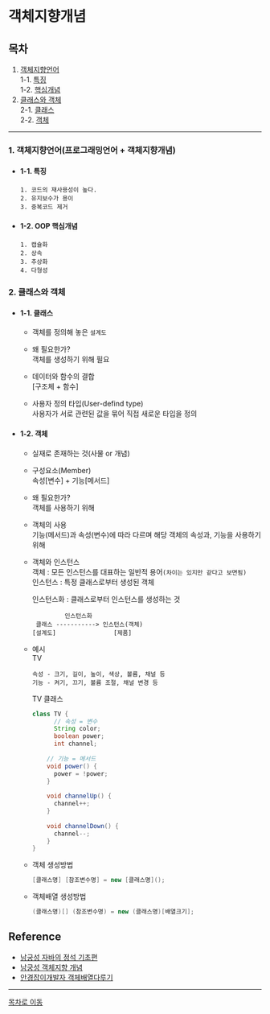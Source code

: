 # 객체지향개념
## 목차
1. [객체지향언어](#1-객체지향언어프로그래밍언어--객체지향개념)   
1-1. [특징](#1-1-특징)  
1-2. [핵심개념](#1-2-oop-핵심개념)  
2. [클래스와 객체](#2-클래스와-객체)  
2-1. [클래스](#2-1-클래스)  
2-2. [객체](#2-2-객체)  
***
### 1. 객체지향언어(프로그래밍언어 + 객체지향개념)
  - #### 1-1. 특징
    ```
    1. 코드의 재사용성이 높다.
    2. 유지보수가 용이
    3. 중복코드 제거
    ```  
  - #### 1-2. OOP 핵심개념  
    ```
    1. 캡슐화
    2. 상속
    3. 추상화
    4. 다형성
    ```  
### 2. 클래스와 객체
  - #### 1-1. 클래스
    - 객체를 정의해 놓은 `설계도`  
    
    - 왜 필요한가?   
      객체를 생성하기 위해 필요  
   
    - 데이터와 함수의 결합  
      [구조체 + 함수]  
    
    - 사용자 정의 타입(User-defind type)  
      사용자가 서로 관련된 값을 묶어 직접 새로운 타입을 정의  
   
  - #### 1-2. 객체  
    - 실재로 존재하는 것(사물 or 개념)  
    
    - 구성요소(Member)  
      속성[변수] + 기능[메서드]  
    
    - 왜 필요한가?  
      객체를 사용하기 위해   
    
    - 객체의 사용   
      기능(메서드)과 속성(변수)에 따라 다르며 해당 객체의 속성과, 기능을 사용하기 위해  

    - 객체와 인스턴스  
      객체 : 모든 인스턴스를 대표하는 일반적 용어`(차이는 있지만 같다고 보면됨)`  
      인스턴스 : 특정 클래스로부터 생성된 객체
      
      인스턴스화 : 클래스로부터 인스턴스를 생성하는 것
      ```
               인스턴스화
       클래스 -----------> 인스턴스(객체)
      [설계도]                [제품]
      ```

    - 예시  
      TV  
      ```
      속성 - 크기, 길이, 높이, 색상, 볼륨, 채널 등
      기능 - 켜기, 끄기, 볼륨 조절, 채널 변경 등
      ```
      TV 클래스  
      ```java
      class TV {
	        // 속성 = 변수
	        String color;
	        boolean power;
	        int channel;
	      
          // 기능 = 메서드
          void power() {
            power = !power;
          }
          
          void channelUp() {
            channel++;
          }
          
          void channelDown() {
            channel--;
          }
      }
      ```
    
    - 객체 생성방법
      ```java
      [클래스명] [참조변수명] = new [클래스명]();
      ```
      
    - 객체배열 생성방법
      ```java
      (클래스명)[] (참조변수명) = new (클래스명)[배열크기];
      ```
## Reference   
  - [남궁성 자바의 정석 기초편](https://youtube.com/playlist?list=PLW2UjW795-f6xWA2_MUhEVgPauhGl3xIp)  
  - [남궁성 객체지향 개념](https://codechobo.tistory.com/25?category=645496) 
  - [안경잡이개발자 객체배열다루기](https://m.blog.naver.com/PostView.nhn?blogId=ndb796&logNo=221201655333&proxyReferer=https:%2F%2Fwww.google.com%2F)  
***
[목차로 이동](https://github.com/youngho-j/TIL/blob/main/Java/README.md "Go README.md")
